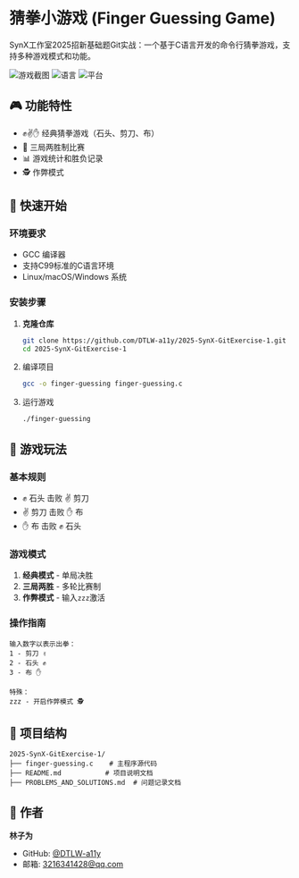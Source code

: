 # 猜拳小游戏 (Finger Guessing Game)

SynX工作室2025招新基础题Git实战：一个基于C语言开发的命令行猜拳游戏，支持多种游戏模式和功能。

![游戏截图](https://img.shields.io/badge/版本-1.0.0-brightgreen) ![语言](https://img.shields.io/badge/语言-C语言-blue) ![平台](https://img.shields.io/badge/平台-跨平台-lightgrey)

## 🎮 功能特性

- ✊✌️✋ 经典猜拳游戏（石头、剪刀、布）
- 🎯 三局两胜制比赛
- 📊 游戏统计和胜负记录
- 🕵️ 作弊模式

## 🚀 快速开始

### 环境要求
- GCC 编译器
- 支持C99标准的C语言环境
- Linux/macOS/Windows 系统

### 安装步骤

1. **克隆仓库**
   ```bash
   git clone https://github.com/DTLW-a11y/2025-SynX-GitExercise-1.git
   cd 2025-SynX-GitExercise-1

2. 编译项目

   ```bash
   gcc -o finger-guessing finger-guessing.c

3. 运行游戏

   ```bash
   ./finger-guessing
   ```

## 🎯 游戏玩法

### 基本规则

- ✊ 石头 击败 ✌️ 剪刀
- ✌️ 剪刀 击败 ✋ 布
- ✋ 布 击败 ✊ 石头

### 游戏模式

1. **经典模式** - 单局决胜
2. **三局两胜** - 多轮比赛制
3. **作弊模式** - 输入`zzz`激活

### 操作指南

```text
输入数字以表示出拳：
1 - 剪刀 ✌️  
2 - 石头 ✊
3 - 布 ✋

特殊：
zzz - 开启作弊模式 🕵️
```

## 📁 项目结构

```text
2025-SynX-GitExercise-1/
├── finger-guessing.c    # 主程序源代码
├── README.md           # 项目说明文档
├── PROBLEMS_AND_SOLUTIONS.md  # 问题记录文档
```

## 👥 作者

**林子为**

- GitHub: [@DTLW-a11y](https://github.com/DTLW-a11y)
- 邮箱: 3216341428@qq.com
